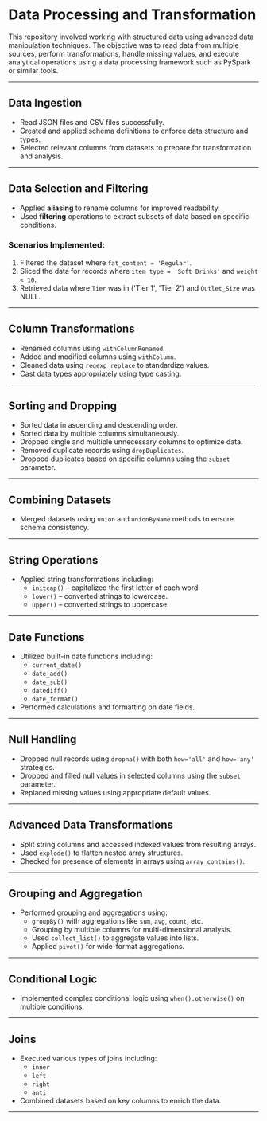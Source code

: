 # Data Processing and Transformation

This repository involved working with structured data using advanced data manipulation techniques. The objective was to read data from multiple sources, perform transformations, handle missing values, and execute analytical operations using a data processing framework such as PySpark or similar tools.

---

## Data Ingestion

- Read JSON files and CSV files successfully.
- Created and applied schema definitions to enforce data structure and types.
- Selected relevant columns from datasets to prepare for transformation and analysis.

---

## Data Selection and Filtering

- Applied **aliasing** to rename columns for improved readability.
- Used **filtering** operations to extract subsets of data based on specific conditions.

### Scenarios Implemented:
1. Filtered the dataset where `fat_content = 'Regular'`.
2. Sliced the data for records where `item_type = 'Soft Drinks'` and `weight < 10`.
3. Retrieved data where `Tier` was in ('Tier 1', 'Tier 2') and `Outlet_Size` was NULL.

---

## Column Transformations

- Renamed columns using `withColumnRenamed`.
- Added and modified columns using `withColumn`.
- Cleaned data using `regexp_replace` to standardize values.
- Cast data types appropriately using type casting.

---

## Sorting and Dropping

- Sorted data in ascending and descending order.
- Sorted data by multiple columns simultaneously.
- Dropped single and multiple unnecessary columns to optimize data.
- Removed duplicate records using `dropDuplicates`.
- Dropped duplicates based on specific columns using the `subset` parameter.

---

## Combining Datasets

- Merged datasets using `union` and `unionByName` methods to ensure schema consistency.

---

## String Operations

- Applied string transformations including:
  - `initcap()` – capitalized the first letter of each word.
  - `lower()` – converted strings to lowercase.
  - `upper()` – converted strings to uppercase.

---

## Date Functions

- Utilized built-in date functions including:
  - `current_date()`
  - `date_add()`
  - `date_sub()`
  - `datediff()`
  - `date_format()`  
- Performed calculations and formatting on date fields.

---

## Null Handling

- Dropped null records using `dropna()` with both `how='all'` and `how='any'` strategies.
- Dropped and filled null values in selected columns using the `subset` parameter.
- Replaced missing values using appropriate default values.

---

## Advanced Data Transformations

- Split string columns and accessed indexed values from resulting arrays.
- Used `explode()` to flatten nested array structures.
- Checked for presence of elements in arrays using `array_contains()`.

---

## Grouping and Aggregation

- Performed grouping and aggregations using:
  - `groupBy()` with aggregations like `sum`, `avg`, `count`, etc.
  - Grouping by multiple columns for multi-dimensional analysis.
  - Used `collect_list()` to aggregate values into lists.
  - Applied `pivot()` for wide-format aggregations.

---

## Conditional Logic

- Implemented complex conditional logic using `when().otherwise()` on multiple conditions.

---

## Joins

- Executed various types of joins including:
  - `inner`
  - `left`
  - `right`
  - `anti`  
- Combined datasets based on key columns to enrich the data.

---